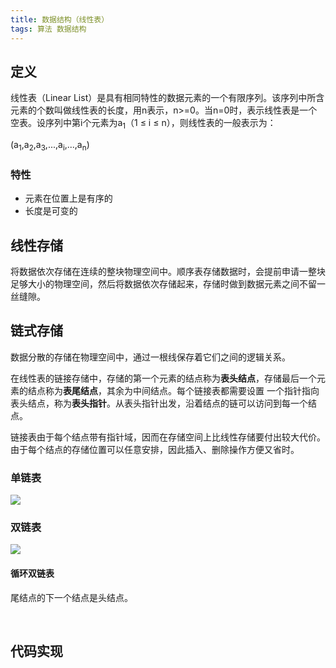 ```yaml
---
title: 数据结构（线性表）
tags: 算法 数据结构
---
```



## 定义

线性表（Linear List）是具有相同特性的数据元素的一个有限序列。该序列中所含元素的个数叫做线性表的长度，用n表示，n>=0。当n=0时，表示线性表是一个
空表。设序列中第i个元素为a<sub>1</sub>（1 ≤ i ≤ n），则线性表的一般表示为：

(a<sub>1</sub>,a<sub>2</sub>,a<sub>3</sub>,...,a<sub>i</sub>,...,a<sub>n</sub>)

### 特性

- 元素在位置上是有序的
- 长度是可变的

## 线性存储

将数据依次存储在连续的整块物理空间中。顺序表存储数据时，会提前申请一整块足够大小的物理空间，然后将数据依次存储起来，存储时做到数据元素之间不留一丝缝隙。




## 链式存储

数据分散的存储在物理空间中，通过一根线保存着它们之间的逻辑关系。

在线性表的链接存储中，存储的第一个元素的结点称为**表头结点**，存储最后一个元素的结点称为**表尾结点**，其余为中间结点。每个链接表都需要设置
一个指针指向表头结点，称为**表头指针**。从表头指针出发，沿着结点的链可以访问到每一个结点。

链接表由于每个结点带有指针域，因而在存储空间上比线性存储要付出较大代价。由于每个结点的存储位置可以任意安排，因此插入、删除操作方便又省时。




### 单链表

![](./list_1.png)



### 双链表

![](./list_2.png)


#### 循环双链表

尾结点的下一个结点是头结点。







<br/>

## 代码实现





